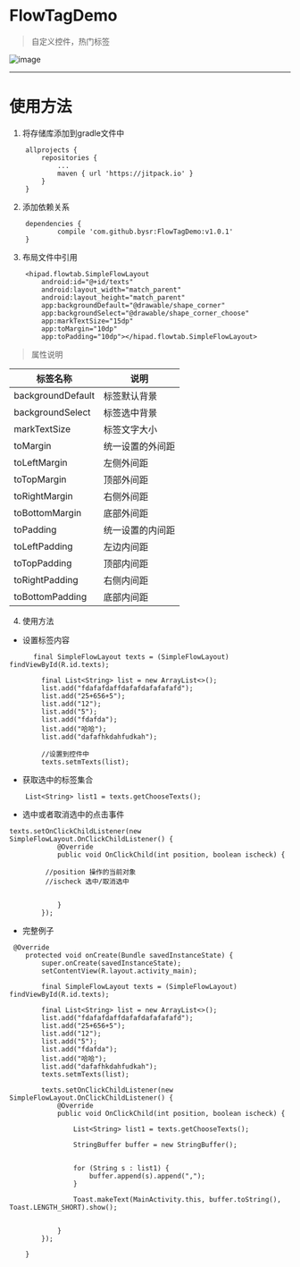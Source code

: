 # FlowTagDemo
> 自定义控件，热门标签

![image](https://github.com/bysr/FlowTagDemo/blob/master/app/image/image.gif)

---
# 使用方法
1. 将存储库添加到gradle文件中
```
	allprojects {
		repositories {
			...
			maven { url 'https://jitpack.io' }
		}
	}
```

2. 添加依赖关系

```
	dependencies {
	        compile 'com.github.bysr:FlowTagDemo:v1.0.1'
	}

```

3. 布局文件中引用
```
    <hipad.flowtab.SimpleFlowLayout
        android:id="@+id/texts"
        android:layout_width="match_parent"
        android:layout_height="match_parent"
        app:backgroundDefault="@drawable/shape_corner"
        app:backgroundSelect="@drawable/shape_corner_choose"
        app:markTextSize="15dp"
        app:toMargin="10dp"
        app:toPadding="10dp"></hipad.flowtab.SimpleFlowLayout>
```
> 属性说明

标签名称 | 说明
---|---
backgroundDefault | 标签默认背景
backgroundSelect | 标签选中背景
markTextSize | 标签文字大小
toMargin | 统一设置的外间距
toLeftMargin | 左侧外间距
toTopMargin | 顶部外间距
toRightMargin | 右侧外间距
toBottomMargin | 底部外间距
toPadding | 统一设置的内间距
toLeftPadding | 左边内间距
toTopPadding | 顶部内间距
toRightPadding | 右侧内间距
toBottomPadding | 底部内间距

4. 使用方法
- 设置标签内容
```
      final SimpleFlowLayout texts = (SimpleFlowLayout) findViewById(R.id.texts);

        final List<String> list = new ArrayList<>();
        list.add("fdafafdaffdafafdafafafafd");
        list.add("25+656+5");
        list.add("12");
        list.add("5");
        list.add("fdafda");
        list.add("哈哈");
        list.add("dafafhkdahfudkah");
        
        //设置到控件中
        texts.setmTexts(list);
```
- 获取选中的标签集合
```
    List<String> list1 = texts.getChooseTexts();
```
- 选中或者取消选中的点击事件

```
texts.setOnClickChildListener(new SimpleFlowLayout.OnClickChildListener() {
            @Override
            public void OnClickChild(int position, boolean ischeck) {

         //position 操作的当前对象
         //ischeck 选中/取消选中


            }
        });
```

- 完整例子


```
 @Override
    protected void onCreate(Bundle savedInstanceState) {
        super.onCreate(savedInstanceState);
        setContentView(R.layout.activity_main);

        final SimpleFlowLayout texts = (SimpleFlowLayout) findViewById(R.id.texts);

        final List<String> list = new ArrayList<>();
        list.add("fdafafdaffdafafdafafafafd");
        list.add("25+656+5");
        list.add("12");
        list.add("5");
        list.add("fdafda");
        list.add("哈哈");
        list.add("dafafhkdahfudkah");
        texts.setmTexts(list);

        texts.setOnClickChildListener(new SimpleFlowLayout.OnClickChildListener() {
            @Override
            public void OnClickChild(int position, boolean ischeck) {

                List<String> list1 = texts.getChooseTexts();

                StringBuffer buffer = new StringBuffer();


                for (String s : list1) {
                    buffer.append(s).append(",");
                }

                Toast.makeText(MainActivity.this, buffer.toString(), Toast.LENGTH_SHORT).show();


            }
        });

    }
```
